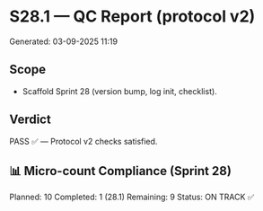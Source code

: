 # S28.1 — QC Report (protocol v2)
Generated: 03-09-2025 11:19

## Scope
- Scaffold Sprint 28 (version bump, log init, checklist).

## Verdict
PASS ✅ — Protocol v2 checks satisfied.

## 📊 Micro-count Compliance (Sprint 28)
Planned: 10
Completed: 1 (28.1)
Remaining: 9
Status: ON TRACK ✅
